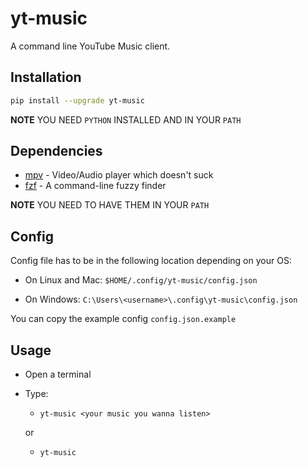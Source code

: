 # yt-music

A command line YouTube Music client.

## Installation

```sh
pip install --upgrade yt-music
```

**NOTE** YOU NEED `PYTHON` INSTALLED AND IN YOUR `PATH`

## Dependencies

- [mpv](https://mpv.io) - Video/Audio player which doesn't suck
- [fzf](https://github.com/junegunn/fzf) - A command-line fuzzy finder

**NOTE** YOU NEED TO HAVE THEM IN YOUR `PATH`

## Config

Config file has to be in the following location depending on your OS:

- On Linux and Mac:
    `$HOME/.config/yt-music/config.json`

- On Windows:
    `C:\Users\<username>\.config\yt-music\config.json`

You can copy the example config `config.json.example`

## Usage

- Open a terminal

- Type:
    - `yt-music <your music you wanna listen>`
    
    or
    
    - `yt-music`

